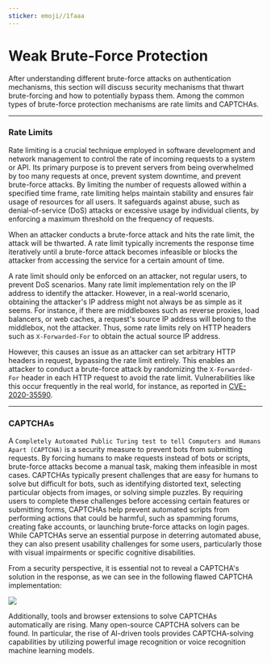 ```yaml
---
sticker: emoji//1faaa
---
```


# Weak Brute-Force Protection

After understanding different brute-force attacks on authentication mechanisms, this section will discuss security mechanisms that thwart brute-forcing and how to potentially bypass them. Among the common types of brute-force protection mechanisms are rate limits and CAPTCHAs.&#x20;

***

### Rate Limits

Rate limiting is a crucial technique employed in software development and network management to control the rate of incoming requests to a system or API. Its primary purpose is to prevent servers from being overwhelmed by too many requests at once, prevent system downtime, and prevent brute-force attacks. By limiting the number of requests allowed within a specified time frame, rate limiting helps maintain stability and ensures fair usage of resources for all users. It safeguards against abuse, such as denial-of-service (DoS) attacks or excessive usage by individual clients, by enforcing a maximum threshold on the frequency of requests.

When an attacker conducts a brute-force attack and hits the rate limit, the attack will be thwarted. A rate limit typically increments the response time iteratively until a brute-force attack becomes infeasible or blocks the attacker from accessing the service for a certain amount of time.

A rate limit should only be enforced on an attacker, not regular users, to prevent DoS scenarios. Many rate limit implementation rely on the IP address to identify the attacker. However, in a real-world scenario, obtaining the attacker's IP address might not always be as simple as it seems. For instance, if there are middleboxes such as reverse proxies, load balancers, or web caches, a request's source IP address will belong to the middlebox, not the attacker. Thus, some rate limits rely on HTTP headers such as `X-Forwarded-For` to obtain the actual source IP address.

However, this causes an issue as an attacker can set arbitrary HTTP headers in request, bypassing the rate limit entirely. This enables an attacker to conduct a brute-force attack by randomizing the `X-Forwarded-For` header in each HTTP request to avoid the rate limit. Vulnerabilities like this occur frequently in the real world, for instance, as reported in [CVE-2020-35590](https://nvd.nist.gov/vuln/detail/CVE-2020-35590).

***

### CAPTCHAs

A `Completely Automated Public Turing test to tell Computers and Humans Apart (CAPTCHA)` is a security measure to prevent bots from submitting requests. By forcing humans to make requests instead of bots or scripts, brute-force attacks become a manual task, making them infeasible in most cases. CAPTCHAs typically present challenges that are easy for humans to solve but difficult for bots, such as identifying distorted text, selecting particular objects from images, or solving simple puzzles. By requiring users to complete these challenges before accessing certain features or submitting forms, CAPTCHAs help prevent automated scripts from performing actions that could be harmful, such as spamming forums, creating fake accounts, or launching brute-force attacks on login pages. While CAPTCHAs serve an essential purpose in deterring automated abuse, they can also present usability challenges for some users, particularly those with visual impairments or specific cognitive disabilities.

From a security perspective, it is essential not to reveal a CAPTCHA's solution in the response, as we can see in the following flawed CAPTCHA implementation:

&#x20; &#x20;

![](https://academy.hackthebox.com/storage/modules/269/bf/captcha_1.png)

Additionally, tools and browser extensions to solve CAPTCHAs automatically are rising. Many open-source CAPTCHA solvers can be found. In particular, the rise of AI-driven tools provides CAPTCHA-solving capabilities by utilizing powerful image recognition or voice recognition machine learning models.
